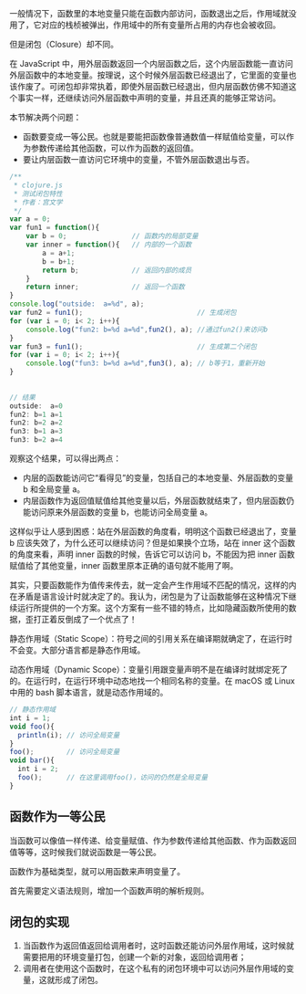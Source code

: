 一般情况下，函数里的本地变量只能在函数内部访问，函数退出之后，作用域就没用了，它对应的栈桢被弹出，作用域中的所有变量所占用的内存也会被收回。

但是闭包（Closure）却不同。

在 JavaScript 中，用外层函数返回一个内层函数之后，这个内层函数能一直访问外层函数中的本地变量。按理说，这个时候外层函数已经退出了，它里面的变量也该作废了。可闭包却非常执着，即使外层函数已经退出，但内层函数仿佛不知道这个事实一样，还继续访问外层函数中声明的变量，并且还真的能够正常访问。

本节解决两个问题：
* 函数要变成一等公民。也就是要能把函数像普通数值一样赋值给变量，可以作为参数传递给其他函数，可以作为函数的返回值。
* 要让内层函数一直访问它环境中的变量，不管外层函数退出与否。

```js
/**
 * clojure.js
 * 测试闭包特性
 * 作者：宫文学
 */
var a = 0;
var fun1 = function(){
    var b = 0;                // 函数内的局部变量
    var inner = function(){   // 内部的一个函数
        a = a+1;
        b = b+1;
        return b;             // 返回内部的成员
    }
    return inner;             // 返回一个函数
}
console.log("outside:  a=%d", a);
var fun2 = fun1();                            // 生成闭包
for (var i = 0; i< 2; i++){
    console.log("fun2: b=%d a=%d",fun2(), a); //通过fun2()来访问b
}
var fun3 = fun1();                            // 生成第二个闭包
for (var i = 0; i< 2; i++){
    console.log("fun3: b=%d a=%d",fun3(), a); // b等于1，重新开始
}
 
 
// 结果
outside:  a=0
fun2: b=1 a=1
fun2: b=2 a=2
fun3: b=1 a=3
fun3: b=2 a=4
```
观察这个结果，可以得出两点：

* 内层的函数能访问它“看得见”的变量，包括自己的本地变量、外层函数的变量 b 和全局变量 a。
* 内层函数作为返回值赋值给其他变量以后，外层函数就结束了，但内层函数仍能访问原来外层函数的变量 b，也能访问全局变量 a。

这样似乎让人感到困惑：站在外层函数的角度看，明明这个函数已经退出了，变量 b 应该失效了，为什么还可以继续访问？但是如果换个立场，站在 inner 这个函数的角度来看，声明 inner 函数的时候，告诉它可以访问 b，不能因为把 inner 函数赋值给了其他变量，inner 函数里原本正确的语句就不能用了啊。

其实，只要函数能作为值传来传去，就一定会产生作用域不匹配的情况，这样的内在矛盾是语言设计时就决定了的。我认为，闭包是为了让函数能够在这种情况下继续运行所提供的一个方案。这个方案有一些不错的特点，比如隐藏函数所使用的数据，歪打正着反倒成了一个优点了！



静态作用域（Static Scope）：符号之间的引用关系在编译期就确定了，在运行时不会变。大部分语言都是静态作用域。

动态作用域（Dynamic Scope）：变量引用跟变量声明不是在编译时就绑定死了的。在运行时，在运行环境中动态地找一个相同名称的变量。在 macOS 或 Linux 中用的 bash 脚本语言，就是动态作用域的。

```js
// 静态作用域
int i = 1;
void foo(){
  println(i); // 访问全局变量
}
foo();        // 访问全局变量
void bar(){
  int i = 2;
  foo();      // 在这里调用foo()，访问的仍然是全局变量
}
```

## 函数作为一等公民
当函数可以像值一样传递、给变量赋值、作为参数传递给其他函数、作为函数返回值等等，这时候我们就说函数是一等公民。

函数作为基础类型，就可以用函数来声明变量了。

首先需要定义语法规则，增加一个函数声明的解析规则。

## 闭包的实现
1. 当函数作为返回值返回给调用者时，这时函数还能访问外层作用域，这时候就需要把用的环境变量打包，创建一个新的对象，返回给调用者；
2. 调用者在使用这个函数时，在这个私有的闭包环境中可以访问外层作用域的变量，这就形成了闭包。
